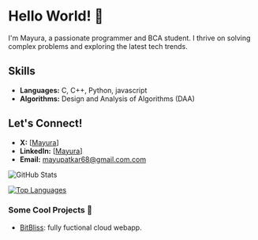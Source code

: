 # Hello World! 👋

I'm Mayura, a passionate programmer and BCA student. I thrive on solving complex problems and exploring the latest tech trends.

## Skills
- **Languages:** C, C++, Python, javascript
- **Algorithms:** Design and Analysis of Algorithms (DAA)

## Let's Connect!
- **X:** [[Mayura](https://x.com/mayurpatkar68?t=x81TllvAZ9pmkAUm9z53ag&s=08)]
- **LinkedIn:** [[Mayura](https://www.linkedin.com/in/mayura-patkar/)]
- **Email:** mayupatkar68@gmail.com.com

![GitHub Stats](https://github-readme-stats.vercel.app/api?username=Mayura01&show_icons=true&theme=radical)

[![Top Languages](https://github-readme-stats.vercel.app/api/top-langs/?username=Mayura01&layout=compact&theme=radical)](https://github.com/Mayur68)

### Some Cool Projects 🚀
- [BitBliss](link): fully fuctional cloud webapp.
